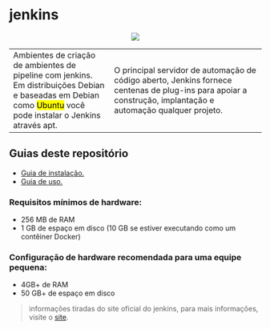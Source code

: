 # jenkins

<p align="center">
  <a href="https://skillicons.dev">
    <img src="https://skillicons.dev/icons?i=jenkins"/>
  </a>
</p>

<table>
  <tr>
    <td width=40%>
Ambientes de criação de ambientes de pipeline com jenkins. Em distribuições Debian e baseadas em Debian como <mark>Ubuntu</mark> você pode instalar o Jenkins através apt.
    </td>
    <td>
O principal servidor de automação de código aberto, Jenkins fornece centenas de plug-ins para apoiar a construção, implantação e automação qualquer projeto. 
    </td>
  </tr>
</table>

## Guias deste repositório
- <a href="https://github.com/joao-prs/jenkins/blob/main/GUI.installation.md">Guia de instalação.</a>
- <a href="https://github.com/joao-prs/jenkins/blob/main/GUI.usage.md">Guia de uso.</a>

### Requisitos mínimos de hardware:
- 256 MB de RAM
- 1 GB de espaço em disco (10 GB se estiver executando como um contêiner Docker)

### Configuração de hardware recomendada para uma equipe pequena:
- 4GB+ de RAM
- 50 GB+ de espaço em disco

> informações tiradas do site oficial do jenkins, para mais informações, visite o <a href="https://www.jenkins.io/">site</a>.